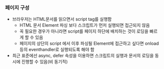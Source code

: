 ### 페이지 구성
- 브라우저는 HTML문서를 읽으면서 script tag를 실행함
  - HTML 문서 Element 파싱 보다 스크립트가 먼저 실행되면 접근되지 않음
  - 꼭 필요한 경우가 아니라면 script를 페이지 하단에 배치하는 것이 로딩을 빠르게 할 수 있음
  - 페이지의 상단의 script 에서 이후 파싱될 Element에 접근하고 싶다면 onload 등의 eventhandler로 실행되도록 해야 함
- 최근 표준에선 async, defer 속성을 이용하면 스크립트의 실행과 문서의 로딩을 동시에 진행할 수 있음(비 동기적)

